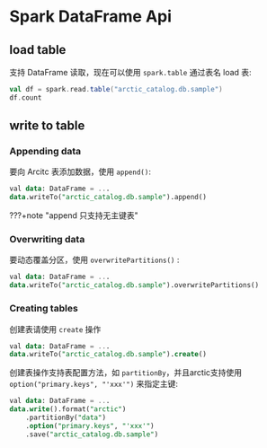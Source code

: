 # Spark DataFrame Api

## load table
支持 DataFrame 读取，现在可以使用 `spark.table` 通过表名 load 表:

```scala
val df = spark.read.table("arctic_catalog.db.sample")
df.count
```


## write to table

### Appending data

要向 Arcitc 表添加数据，使用 `append()`:
```sql
val data: DataFrame = ...
data.writeTo("arctic_catalog.db.sample").append()
```

???+note "append 只支持无主键表"



### Overwriting data

要动态覆盖分区，使用 `overwritePartitions()` :

```sql
val data: DataFrame = ...
data.writeTo("arctic_catalog.db.sample").overwritePartitions()
```

### Creating tables
创建表请使用 `create` 操作
```sql
val data: DataFrame = ...
data.writeTo("arctic_catalog.db.sample").create()
```

创建表操作支持表配置方法，如 `partitionBy`，并且arctic支持使用 `option("primary.keys", "'xxx'")` 来指定主键:
```sql
val data: DataFrame = ...
data.write().format("arctic")
    .partitionBy("data")
    .option("primary.keys", "'xxx'")
    .save("arctic_catalog.db.sample")
```




